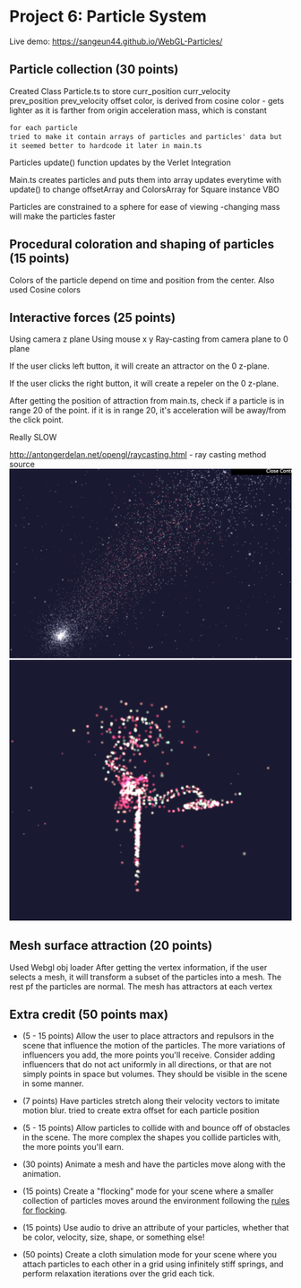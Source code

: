 
# Project 6: Particle System
Live demo:  https://sangeun44.github.io/WebGL-Particles/

## Particle collection (30 points)
Created Class Particle.ts to store
    curr_position
    curr_velocity    
    prev_position
    prev_velocity
    offset 
    color, is derived from cosine color - gets lighter as it is farther from origin
    acceleration
    mass, which is constant

    for each particle
    tried to make it contain arrays of particles and particles' data but it seemed better to hardcode it later in main.ts

Particles update() function updates by the Verlet Integration

Main.ts creates particles and puts them into array
updates everytime with update() to change offsetArray and ColorsArray for Square instance VBO

Particles are constrained to a sphere for ease of viewing 
-changing mass will make the particles faster

## Procedural coloration and shaping of particles (15 points)
Colors of the particle depend on time and position from the center.
Also used Cosine colors

## Interactive forces (25 points)
Using camera z plane
Using mouse x y 
Ray-casting from camera plane to 0 plane

If the user clicks left button,
it will create an attractor on the 0 z-plane. 

If the user clicks the right button,
it will create a repeler on the 0 z-plane.

After getting the position of attraction from main.ts, check if a particle is in range 20 of the point. if it is in range 20, it's acceleration will be away/from the click point.

Really SLOW

http://antongerdelan.net/opengl/raycasting.html - ray casting method source
![](sc.png)
![](flower.png)
## Mesh surface attraction (20 points)
Used Webgl obj loader
After getting the vertex information, if the user selects a mesh, it will transform a subset of the particles into a mesh. The rest pf the particles are normal.
The mesh has attractors at each vertex

## Extra credit (50 points max)
* (5 - 15 points) Allow the user to place attractors and repulsors in the scene that influence the motion of the particles. The more variations of influencers you add, the more points you'll receive. Consider adding influencers that do not act uniformly in all directions, or that are not simply points in space but volumes. They should be visible in the scene in some manner.

* (7 points) Have particles stretch along their velocity vectors to imitate motion blur.
    tried to create extra offset for each particle position

* (5 - 15 points) Allow particles to collide with and bounce off of obstacles in the scene. The more complex the shapes you collide particles with, the more points you'll earn.
* (30 points) Animate a mesh and have the particles move along with the animation.
* (15 points) Create a "flocking" mode for your scene where a smaller collection of particles moves around the environment following the [rules for flocking](https://en.wikipedia.org/wiki/Boids).
* (15 points) Use audio to drive an attribute of your particles, whether that be color, velocity, size, shape, or something else!
* (50 points) Create a cloth simulation mode for your scene where you attach particles to each other in a grid using infinitely stiff springs, and perform relaxation iterations over the grid each tick.
